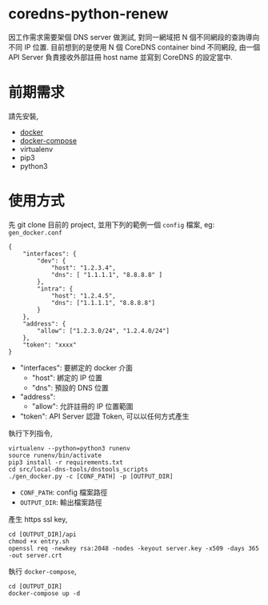 # coredns-python-renew

因工作需求需要架個 DNS server 做測試, 對同一網域把 N 個不同網段的查詢導向不同 IP 位置. 目前想到的是使用 N 個 CoreDNS container bind 不同網段, 由一個 API Server 負責接收外部註冊 host name 並寫到 CoreDNS 的設定當中.

# 前期需求

請先安裝,

-   [docker](https://docs.docker.com/install/)
-   [docker-compose](https://docs.docker.com/compose/install/)
-   virtualenv
-   pip3
-   python3

# 使用方式

先 git clone 目前的 project, 並用下列的範例一個 `config` 檔案, eg: `gen_docker.conf`

```
{
    "interfaces": {
        "dev": {
            "host": "1.2.3.4",
            "dns": [ "1.1.1.1", "8.8.8.8" ]
        },
        "intra": {
            "host": "1.2.4.5",
            "dns": ["1.1.1.1", "8.8.8.8"]
        }
    },
    "address": {
        "allow": ["1.2.3.0/24", "1.2.4.0/24"]
    },
    "token": "xxxx"
}
```

-   "interfaces": 要綁定的 docker 介面
    -   "host": 綁定的 IP 位置
    -   "dns": 預設的 DNS 位置
-   "address":
    -   "allow": 允許註冊的 IP 位置範圍
-   "token": API Server 認證 Token, 可以以任何方式產生

執行下列指令,

```
virtualenv --python=python3 runenv
source runenv/bin/activate
pip3 install -r requirements.txt
cd src/local-dns-tools/dnstools_scripts
./gen_docker.py -c [CONF_PATH] -p [OUTPUT_DIR]
```

-   `CONF_PATH`: config 檔案路徑
-   `OUTPUT_DIR`: 輸出檔案路徑

產生 https ssl key,

```
cd [OUTPUT_DIR]/api
chmod +x entry.sh
openssl req -newkey rsa:2048 -nodes -keyout server.key -x509 -days 365 -out server.crt
```

執行 `docker-compose`,

```
cd [OUTPUT_DIR]
docker-compose up -d
```
